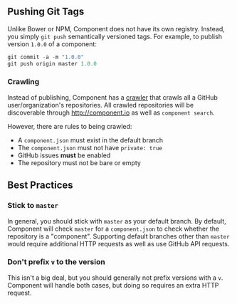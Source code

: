 
## Pushing Git Tags

Unlike Bower or NPM, Component does not have its own registry.
Instead, you simply `git push` semantically versioned tags.
For example, to publish version `1.0.0` of a component:

```js
git commit -a -m "1.0.0"
git push origin master 1.0.0
```

### Crawling

Instead of publishing, Component has a [crawler](https://github.com/component/crawler.js) that crawls all a GitHub user/organization's repositories.
All crawled repositories will be discoverable through http://component.io as well as `component search`.

However, there are rules to being crawled:

- A `component.json` must exist in the default branch
- The `component.json` must not have `private: true`
- GitHub issues __must__ be enabled
- The repository must not be bare or empty

## Best Practices

### Stick to `master`

In general, you should stick with `master` as your default branch.
By default, Component will check `master` for a `component.json` to check whether the repository is a "component".
Supporting default branches other than `master` would require additional HTTP requests as well as use GitHub API requests.

### Don't prefix `v` to the version

This isn't a big deal, but you should generally not prefix versions with a `v`.
Component will handle both cases, but doing so requires an extra HTTP request.
